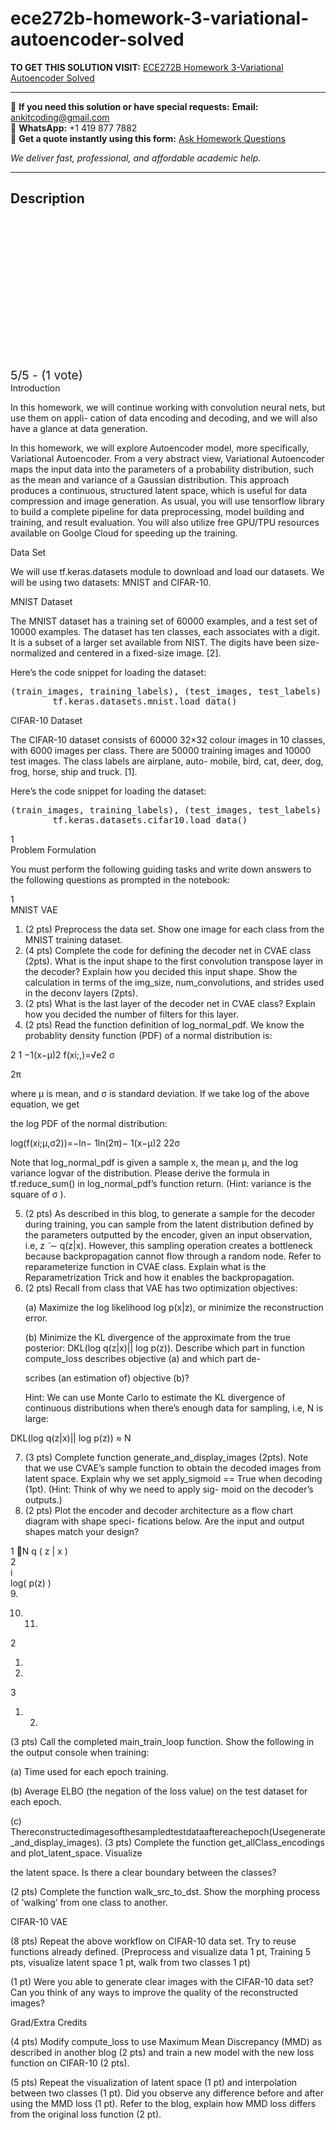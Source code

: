 # ece272b-homework-3-variational-autoencoder-solved
**TO GET THIS SOLUTION VISIT:** [ECE272B Homework 3-Variational Autoencoder Solved](https://www.ankitcodinghub.com/product/ece272b-homework-3-variational-autoencoder-solved/)


---

📩 **If you need this solution or have special requests:** **Email:** ankitcoding@gmail.com  
📱 **WhatsApp:** +1 419 877 7882  
📄 **Get a quote instantly using this form:** [Ask Homework Questions](https://www.ankitcodinghub.com/services/ask-homework-questions/)

*We deliver fast, professional, and affordable academic help.*

---

<h2>Description</h2>



<div class="kk-star-ratings kksr-auto kksr-align-center kksr-valign-top" data-payload="{&quot;align&quot;:&quot;center&quot;,&quot;id&quot;:&quot;100180&quot;,&quot;slug&quot;:&quot;default&quot;,&quot;valign&quot;:&quot;top&quot;,&quot;ignore&quot;:&quot;&quot;,&quot;reference&quot;:&quot;auto&quot;,&quot;class&quot;:&quot;&quot;,&quot;count&quot;:&quot;1&quot;,&quot;legendonly&quot;:&quot;&quot;,&quot;readonly&quot;:&quot;&quot;,&quot;score&quot;:&quot;5&quot;,&quot;starsonly&quot;:&quot;&quot;,&quot;best&quot;:&quot;5&quot;,&quot;gap&quot;:&quot;4&quot;,&quot;greet&quot;:&quot;Rate this product&quot;,&quot;legend&quot;:&quot;5\/5 - (1 vote)&quot;,&quot;size&quot;:&quot;24&quot;,&quot;title&quot;:&quot;ECE272B Homework 3-Variational Autoencoder Solved&quot;,&quot;width&quot;:&quot;138&quot;,&quot;_legend&quot;:&quot;{score}\/{best} - ({count} {votes})&quot;,&quot;font_factor&quot;:&quot;1.25&quot;}">

<div class="kksr-stars">

<div class="kksr-stars-inactive">
            <div class="kksr-star" data-star="1" style="padding-right: 4px">


<div class="kksr-icon" style="width: 24px; height: 24px;"></div>
        </div>
            <div class="kksr-star" data-star="2" style="padding-right: 4px">


<div class="kksr-icon" style="width: 24px; height: 24px;"></div>
        </div>
            <div class="kksr-star" data-star="3" style="padding-right: 4px">


<div class="kksr-icon" style="width: 24px; height: 24px;"></div>
        </div>
            <div class="kksr-star" data-star="4" style="padding-right: 4px">


<div class="kksr-icon" style="width: 24px; height: 24px;"></div>
        </div>
            <div class="kksr-star" data-star="5" style="padding-right: 4px">


<div class="kksr-icon" style="width: 24px; height: 24px;"></div>
        </div>
    </div>

<div class="kksr-stars-active" style="width: 138px;">
            <div class="kksr-star" style="padding-right: 4px">


<div class="kksr-icon" style="width: 24px; height: 24px;"></div>
        </div>
            <div class="kksr-star" style="padding-right: 4px">


<div class="kksr-icon" style="width: 24px; height: 24px;"></div>
        </div>
            <div class="kksr-star" style="padding-right: 4px">


<div class="kksr-icon" style="width: 24px; height: 24px;"></div>
        </div>
            <div class="kksr-star" style="padding-right: 4px">


<div class="kksr-icon" style="width: 24px; height: 24px;"></div>
        </div>
            <div class="kksr-star" style="padding-right: 4px">


<div class="kksr-icon" style="width: 24px; height: 24px;"></div>
        </div>
    </div>
</div>


<div class="kksr-legend" style="font-size: 19.2px;">
            5/5 - (1 vote)    </div>
    </div>
<div class="page" title="Page 1">
<div class="layoutArea">
<div class="column">
Introduction

In this homework, we will continue working with convolution neural nets, but use them on appli- cation of data encoding and decoding, and we will also have a glance at data generation.

In this homework, we will explore Autoencoder model, more specifically, Variational Autoencoder. From a very abstract view, Variational Autoencoder maps the input data into the parameters of a probability distribution, such as the mean and variance of a Gaussian distribution. This approach produces a continuous, structured latent space, which is useful for data compression and image generation. As usual, you will use tensorflow library to build a complete pipeline for data preprocessing, model building and training, and result evaluation. You will also utilize free GPU/TPU resources available on Goolge Cloud for speeding up the training.

Data Set

We will use tf.keras.datasets module to download and load our datasets. We will be using two datasets: MNIST and CIFAR-10.

MNIST Dataset

The MNIST dataset has a training set of 60000 examples, and a test set of 10000 examples. The dataset has ten classes, each associates with a digit. It is a subset of a larger set available from NIST. The digits have been size-normalized and centered in a fixed-size image. [2].

Here’s the code snippet for loading the dataset:

<pre>(train_images, training_labels), (test_images, test_labels) = \
        tf.keras.datasets.mnist.load_data()
</pre>
CIFAR-10 Dataset

The CIFAR-10 dataset consists of 60000 32×32 colour images in 10 classes, with 6000 images per class. There are 50000 training images and 10000 test images. The class labels are airplane, auto- mobile, bird, cat, deer, dog, frog, horse, ship and truck. [1].

Here’s the code snippet for loading the dataset:

<pre>(train_images, training_labels), (test_images, test_labels) = \
        tf.keras.datasets.cifar10.load_data()
</pre>
</div>
</div>
<div class="layoutArea">
<div class="column">
1

</div>
</div>
</div>
<div class="page" title="Page 2">
<div class="layoutArea">
<div class="column">
Problem Formulation

You must perform the following guiding tasks and write down answers to the following questions as prompted in the notebook:

</div>
</div>
<div class="layoutArea">
<div class="column">
1

</div>
<div class="column">
MNIST VAE

<ol>
<li>(2 pts) Preprocess the data set. Show one image for each class from the MNIST training dataset.</li>
<li>(4 pts) Complete the code for defining the decoder net in CVAE class (2pts). What is the input shape to the first convolution transpose layer in the decoder? Explain how you decided this input shape. Show the calculation in terms of the img_size, num_convolutions, and strides used in the deconv layers (2pts).</li>
<li>(2 pts) What is the last layer of the decoder net in CVAE class? Explain how you decided the number of filters for this layer.</li>
<li>(2 pts) Read the function definition of log_normal_pdf. We know the probablity density function (PDF) of a normal distribution is:</li>
</ol>
2 1 −1(x−μ)2 f(xi;,)=√e2 σ

2π

where μ is mean, and σ is standard deviation. If we take log of the above equation, we get

the log PDF of the normal distribution:

log(f(xi;μ,σ2))=−ln− 1ln(2π)− 1(x−μ)2 22σ

Note that log_normal_pdf is given a sample x, the mean μ, and the log variance logvar of the distribution. Please derive the formula in tf.reduce_sum() in log_normal_pdf’s function return. (Hint: variance is the square of σ ).

<ol start="5">
<li>(2 pts) As described in this blog, to generate a sample for the decoder during training, you can sample from the latent distribution defined by the parameters outputted by the encoder, given an input observation, i.e, z ̃ ∼ q(z|x). However, this sampling operation creates a bottleneck because backpropagation cannot flow through a random node.
Refer to reparameterize function in CVAE class. Explain what is the Reparametrization Trick and how it enables the backpropagation.
</li>
<li>(2 pts) Recall from class that VAE has two optimization objectives:

(a) Maximize the log likelihood log p(x|z), or minimize the reconstruction error.

(b) Minimize the KL divergence of the approximate from the true posterior: DKL(log q(z|x)|| log p(z)). Describe which part in function compute_loss describes objective (a) and which part de-

scribes (an estimation of) objective (b)?

Hint: We can use Monte Carlo to estimate the KL divergence of continuous distributions when there’s enough data for sampling, i.e, N is large:
</li>
</ol>
</div>
</div>
<div class="layoutArea">
<div class="column">
DKL(log q(z|x)|| log p(z)) ≈ N

<ol start="7">
<li>(3 pts) Complete function generate_and_display_images (2pts). Note that we use CVAE’s sample function to obtain the decoded images from latent space. Explain why we set apply_sigmoid == True when decoding (1pt). (Hint: Think of why we need to apply sig- moid on the decoder’s outputs.)</li>
<li>(2 pts) Plot the encoder and decoder architecture as a flow chart diagram with shape speci- fications below. Are the input and output shapes match your design?</li>
</ol>
</div>
</div>
<div class="layoutArea">
<div class="column">
1 􏰀N q ( z | x )

</div>
</div>
<div class="layoutArea">
<div class="column">
2

</div>
</div>
<div class="layoutArea">
<div class="column">
i

</div>
<div class="column">
log( p(z) )

</div>
</div>
</div>
<div class="page" title="Page 3">
<div class="layoutArea">
<div class="column">
9.

10. 11.

2

1.

2.

3

1. 2.

</div>
<div class="column">
(3 pts) Call the completed main_train_loop function. Show the following in the output console when training:

(a) Time used for each epoch training.

(b) Average ELBO (the negation of the loss value) on the test dataset for each epoch.

(c) Thereconstructedimagesofthesampledtestdataaftereachepoch(Usegenerate_and_display_images). (3 pts) Complete the function get_allClass_encodings and plot_latent_space. Visualize

the latent space. Is there a clear boundary between the classes?

(2 pts) Complete the function walk_src_to_dst. Show the morphing process of ’walking’ from one class to another.

CIFAR-10 VAE

(8 pts) Repeat the above workflow on CIFAR-10 data set. Try to reuse functions already defined. (Preprocess and visualize data 1 pt, Training 5 pts, visualize latent space 1 pt, walk from two classes 1 pt)

(1 pt) Were you able to generate clear images with the CIFAR-10 data set? Can you think of any ways to improve the quality of the reconstructed images?

Grad/Extra Credits

(4 pts) Modify compute_loss to use Maximum Mean Discrepancy (MMD) as described in another blog (2 pts) and train a new model with the new loss function on CIFAR-10 (2 pts).

(5 pts) Repeat the visualization of latent space (1 pt) and interpolation between two classes (1 pt). Did you observe any difference before and after using the MMD loss (1 pt). Refer to the blog, explain how MMD loss differs from the original loss function (2 pt).

</div>
</div>
</div>

